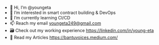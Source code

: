 - 👋 Hi, I’m @youngeta
- 👀 I’m interested in smart contract building & DevOps
- 🌱 I’m currently learning CI/CD
- 📫 Reach my email youngeta249@gmail.com
- 🗃 Check out my working experience https://linkedin.com/in/young-eta
- 📖 Read my Articles https://bantuvoices.medium.com/
<!---
youngeta/youngeta is a ✨ special ✨ repository because its `README.md` (this file) appears on your GitHub profile.
You can click the Preview link to take a look at your changes.
--->
